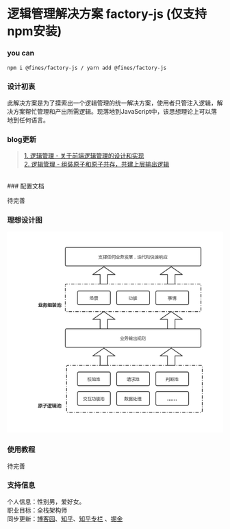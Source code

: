 # 逻辑管理解决方案 factory-js (仅支持npm安装)

### you can

    npm i @fines/factory-js / yarn add @fines/factory-js

### 设计初衷
此解决方案是为了摸索出一个逻辑管理的统一解决方案，使用者只管注入逻辑，解决方案帮忙管理和产出所需逻辑。现落地到JavaScript中，该思想理论上可以落地到任何语言。
<br/>
### blog更新
> [1. 逻辑管理 - 关于前端逻辑管理的设计和实现](https://github.com/GerryIsWarrior/factory-js/blob/master/blog/1.%20%E9%80%BB%E8%BE%91%E7%AE%A1%E7%90%86%20-%20%E5%85%B3%E4%BA%8E%E5%89%8D%E7%AB%AF%E9%80%BB%E8%BE%91%E7%AE%A1%E7%90%86%E7%9A%84%E8%AE%BE%E8%AE%A1%E5%92%8C%E5%AE%9E%E7%8E%B0.md)       
> [2. 逻辑管理 - 组装原子和原子共存，共建上层输出逻辑](https://github.com/GerryIsWarrior/factory-js/blob/master/blog/1.%20%E9%80%BB%E8%BE%91%E7%AE%A1%E7%90%86%20-%20%E5%85%B3%E4%BA%8E%E5%89%8D%E7%AB%AF%E9%80%BB%E8%BE%91%E7%AE%A1%E7%90%86%E7%9A%84%E8%AE%BE%E8%AE%A1%E5%92%8C%E5%AE%9E%E7%8E%B0.md)
<br/>
### 配置文档

待完善
<br/>
### 理想设计图
![](https://github.com/GerryIsWarrior/fileCache/blob/master/image/%E7%90%86%E6%83%B3%E8%AE%BE%E8%AE%A1%E5%9B%BE.png)
<br/>
### 使用教程

待完善
<br/>
### 支持信息
个人信息：性别男，爱好女。   
职业目标：全栈架构师   
同步更新：[博客园](https://www.cnblogs.com/GerryOfZhong/)、[知乎](https://www.zhihu.com/people/zhong-qiang-51-33/activities)、[知乎专栏](https://zhuanlan.zhihu.com/zhongqiang) 、[掘金](https://juejin.im/user/59ddddce51882554fb3f177a)
